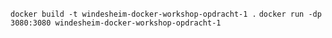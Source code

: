 `docker build -t windesheim-docker-workshop-opdracht-1 .`
`docker run -dp 3080:3080 windesheim-docker-workshop-opdracht-1`